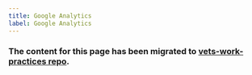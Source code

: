 ```yaml
---
title: Google Analytics
label: Google Analytics
---
```


### The content for this page has been migrated to <a title="" href="https://github.com/department-of-veterans-affairs/vets-work-practices/blob/master/Reviews-External-Contractors/request-google-analytics.md" target="_blank">vets-work-practices repo</a>.


<!--
## Planning for Analytics in Design
This documentation outlines analytics considerations for the Vets.gov Google Tag Manager container and its Google Analytics account (UA-50123418-3) and is not specific to the DAP implementation.

All pages should include the Vets.gov Google Tag Manager container that has an identifier of GTM-WFJWBD.  In Dev and Staging, the container will automatically track activity to the Vets.gov Non-Production Google Analytics Property (UA-50123418-9). When the application is pushed to the live site, activity will be tracked to the Production Google Analytics Property (UA-50123418-3).

When planning, answering the following questions will guide your decisions in what interactions and key transactions should be tracked:
- What is the final step a user will take in their user experience?
- What steps in the user experience would you like to measure to understand progress and abandonment?
- What other user interactions, like Print or Save, are key to understanding veterans’ behavior?
- Are there navigation elements that will be added to the main navigation that will help you understand flow between areas of the site?

After you’ve selected the interactions you’d like to track, the next step is working with analytics to determine:
1. An implementation approach for Google Analytics event tracking and goal set up (ideally through dataLayer events)
2. Naming conventions for event tracking
3. Custom dimensions, which are user, session, or product traits, that you’d like to collect

For more Google Analytics considerations check out this [guide](../resources/templates/analytics-checklist)

## Google Analytics Account Access
The name.gov team has its own Google Analytics account with detailed metrics on its program.

To request access, email or DM the vets.gov analytics POC (currently Mina Farzad, mina@adhocteam.us or @minafarzad). You will need a Google account to be granted access.
- DSVA/USDS/VA members should provide either a Gmail account (preferably a work specific account) or their government email (if a Google Account has been associated with it)
- Ad Hoc members should provide their @adhocteam.us emails
- Other contractors should provide either their work email (if a Google account) or a work-specific Gmail account
- Read-only access will be provided to the product View(s) according to the person’s role.
- During Q/A, a new Data Studio dashboard will be created with placeholder charts. Once application is pushed live, the charts will populate.

## Pre-Launch Testing
- Once the configuration via the dataLayer and Google Tag Manager is complete, Analytics will send a Google Tag Manager preview link for you to ensure events are firing on the user interactions you identified in the Design phase.
- User interactions measured as Events and goals measured as Transactions will be added to a new Data Studio dashboard
-->
